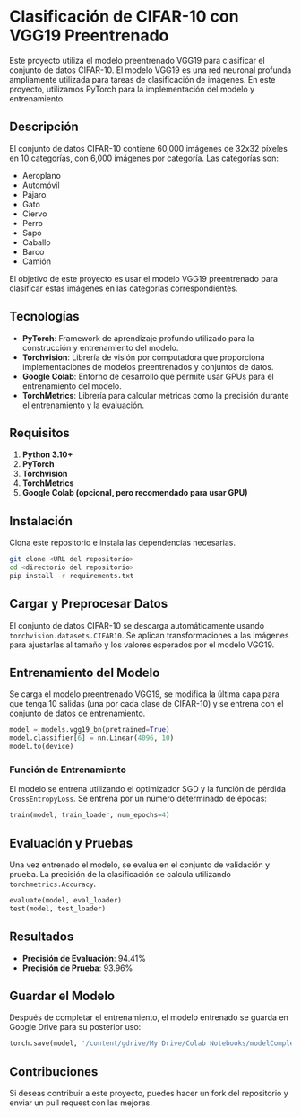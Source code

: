 # Clasificación de CIFAR-10 con VGG19 Preentrenado

Este proyecto utiliza el modelo preentrenado VGG19 para clasificar el conjunto de datos CIFAR-10. El modelo VGG19 es una red neuronal profunda ampliamente utilizada para tareas de clasificación de imágenes. En este proyecto, utilizamos PyTorch para la implementación del modelo y entrenamiento.

## Descripción

El conjunto de datos CIFAR-10 contiene 60,000 imágenes de 32x32 píxeles en 10 categorías, con 6,000 imágenes por categoría. Las categorías son:

- Aeroplano
- Automóvil
- Pájaro
- Gato
- Ciervo
- Perro
- Sapo
- Caballo
- Barco
- Camión

El objetivo de este proyecto es usar el modelo VGG19 preentrenado para clasificar estas imágenes en las categorías correspondientes.

## Tecnologías

- **PyTorch**: Framework de aprendizaje profundo utilizado para la construcción y entrenamiento del modelo.
- **Torchvision**: Librería de visión por computadora que proporciona implementaciones de modelos preentrenados y conjuntos de datos.
- **Google Colab**: Entorno de desarrollo que permite usar GPUs para el entrenamiento del modelo.
- **TorchMetrics**: Librería para calcular métricas como la precisión durante el entrenamiento y la evaluación.

## Requisitos

1. **Python 3.10+**
2. **PyTorch**
3. **Torchvision**
4. **TorchMetrics**
5. **Google Colab (opcional, pero recomendado para usar GPU)**

## Instalación

Clona este repositorio e instala las dependencias necesarias.

```bash
git clone <URL del repositorio>
cd <directorio del repositorio>
pip install -r requirements.txt
```

## Cargar y Preprocesar Datos

El conjunto de datos CIFAR-10 se descarga automáticamente usando `torchvision.datasets.CIFAR10`. Se aplican transformaciones a las imágenes para ajustarlas al tamaño y los valores esperados por el modelo VGG19.

## Entrenamiento del Modelo

Se carga el modelo preentrenado VGG19, se modifica la última capa para que tenga 10 salidas (una por cada clase de CIFAR-10) y se entrena con el conjunto de datos de entrenamiento.

```python
model = models.vgg19_bn(pretrained=True)
model.classifier[6] = nn.Linear(4096, 10)
model.to(device)
```

### Función de Entrenamiento

El modelo se entrena utilizando el optimizador SGD y la función de pérdida `CrossEntropyLoss`. Se entrena por un número determinado de épocas:

```python
train(model, train_loader, num_epochs=4)
```

## Evaluación y Pruebas

Una vez entrenado el modelo, se evalúa en el conjunto de validación y prueba. La precisión de la clasificación se calcula utilizando `torchmetrics.Accuracy`.

```python
evaluate(model, eval_loader)
test(model, test_loader)
```

## Resultados

- **Precisión de Evaluación**: 94.41%
- **Precisión de Prueba**: 93.96%

## Guardar el Modelo

Después de completar el entrenamiento, el modelo entrenado se guarda en Google Drive para su posterior uso:

```python
torch.save(model, '/content/gdrive/My Drive/Colab Notebooks/modelCompleteVGG19.pth')
```

## Contribuciones

Si deseas contribuir a este proyecto, puedes hacer un fork del repositorio y enviar un pull request con las mejoras.

